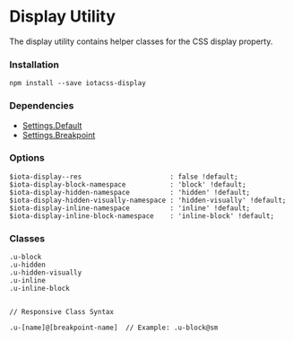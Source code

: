 # Display Utility #

The display utility contains helper classes for the CSS display property.


### Installation ###

```
npm install --save iotacss-display
```


### Dependencies ###

* [Settings.Default](https://github.com/iotacss/settings.default)
* [Settings.Breakpoint](https://github.com/iotacss/settings.breakpoint)


### Options ###

```
$iota-display--res                      : false !default;
$iota-display-block-namespace           : 'block' !default;
$iota-display-hidden-namespace          : 'hidden' !default;
$iota-display-hidden-visually-namespace : 'hidden-visually' !default;
$iota-display-inline-namespace          : 'inline' !default;
$iota-display-inline-block-namespace    : 'inline-block' !default;
```


### Classes ###

```
.u-block
.u-hidden
.u-hidden-visually
.u-inline
.u-inline-block


// Responsive Class Syntax

.u-[name]@[breakpoint-name]  // Example: .u-block@sm
```
